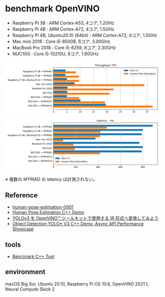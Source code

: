 # benchmark OpenVINO

- Raspberry Pi 3B : ARM Cortex-A53, 4コア, 1.2GHz
- Raspberry Pi 4B : ARM Cortex-A72, 4コア, 1.5GHz
- Raspberry Pi 4B, Ubuntu20.10 (64bit) : ARM Cortex-A72, 4コア, 1.5GHz
- Mac mini 2018 : Core i5-8500B, 6コア, 3.00GHz
- MacBook Pro 2018 : Core i5-8259, 8コア, 2.30GHz
- NUC10i5 : Core i5-10210U, 8コア, 1.60GHz

![3](images/3.png)
![2](images/2.png)

※ 複数の MYRIAD の latency は計測されない。

## Reference

- [human-pose-estimation-0001](https://docs.openvinotoolkit.org/2019_R1/_human_pose_estimation_0001_description_human_pose_estimation_0001.html)
- [Human Pose Estimation C++ Demo](https://docs.openvinotoolkit.org/latest/omz_demos_human_pose_estimation_demo_README.html)
- [YOLOv3 を OpenVINO™ ツールキットで使用する IR 形式へ変換してみよう](https://macnicago.zendesk.com/hc/ja/articles/360042709871-YOLOv3-%E3%82%92-OpenVINO-%E3%83%84%E3%83%BC%E3%83%AB%E3%82%AD%E3%83%83%E3%83%88%E3%81%A7%E4%BD%BF%E7%94%A8%E3%81%99%E3%82%8B-IR-%E5%BD%A2%E5%BC%8F%E3%81%B8%E5%A4%89%E6%8F%9B%E3%81%97%E3%81%A6%E3%81%BF%E3%82%88%E3%81%86)
- [Object Detection YOLO* V3 C++ Demo, Async API Performance Showcase](https://docs.openvinotoolkit.org/latest/omz_demos_object_detection_demo_yolov3_async_README.html)


## tools

- [Bencjmark C++ Tool](https://docs.openvinotoolkit.org/latest/openvino_inference_engine_samples_benchmark_app_README.html)

## environment

macOS Big Sur, Ubuntu 20.10, Raspberry Pi OS 10.6, OpenVINO 2021.1, Neural Compute Skick 2
